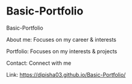 # Basic-Portfolio
Basic-Portfolio

About me: 
Focuses on my career & interests 

Portfolio: 
Focuses on my interests & projects 

Contact: 
Connect with me 

Link:
https://dipisha03.github.io/Basic-Portfolio/
